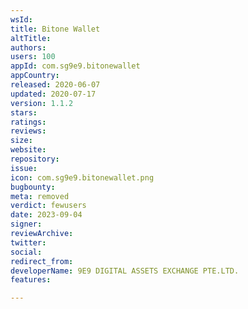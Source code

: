 ```yaml
---
wsId: 
title: Bitone Wallet
altTitle: 
authors: 
users: 100
appId: com.sg9e9.bitonewallet
appCountry: 
released: 2020-06-07
updated: 2020-07-17
version: 1.1.2
stars: 
ratings: 
reviews: 
size: 
website: 
repository: 
issue: 
icon: com.sg9e9.bitonewallet.png
bugbounty: 
meta: removed
verdict: fewusers
date: 2023-09-04
signer: 
reviewArchive: 
twitter: 
social: 
redirect_from: 
developerName: 9E9 DIGITAL ASSETS EXCHANGE PTE.LTD.
features: 

---
```


